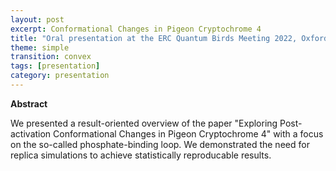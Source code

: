 ```yaml
---
layout: post
excerpt: Conformational Changes in Pigeon Cryptochrome 4
title: "Oral presentation at the ERC Quantum Birds Meeting 2022, Oxford, United Kingdom"
theme: simple
transition: convex
tags: [presentation]
category: presentation
---
```


<b>Abstract</b><br>

We presented a result-oriented overview of the paper "Exploring Post-activation Conformational Changes in Pigeon Cryptochrome 4" with a focus on the so-called phosphate-binding loop. We demonstrated the need for replica simulations to achieve statistically reproducable results.
